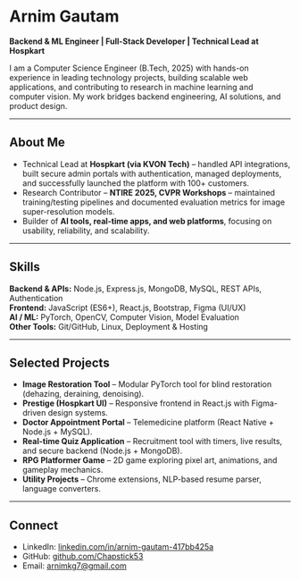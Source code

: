 # Arnim Gautam

**Backend & ML Engineer | Full-Stack Developer | Technical Lead at Hospkart**

I am a Computer Science Engineer (B.Tech, 2025) with hands-on experience in leading technology projects, building scalable web applications, and contributing to research in machine learning and computer vision. My work bridges backend engineering, AI solutions, and product design.

---

## About Me
- Technical Lead at **Hospkart (via KVON Tech)** – handled API integrations, built secure admin portals with authentication, managed deployments, and successfully launched the platform with 100+ customers.
- Research Contributor – **NTIRE 2025, CVPR Workshops** – maintained training/testing pipelines and documented evaluation metrics for image super-resolution models.
- Builder of **AI tools, real-time apps, and web platforms**, focusing on usability, reliability, and scalability.

---

## Skills
**Backend & APIs:** Node.js, Express.js, MongoDB, MySQL, REST APIs, Authentication  
**Frontend:** JavaScript (ES6+), React.js, Bootstrap, Figma (UI/UX)  
**AI / ML:** PyTorch, OpenCV, Computer Vision, Model Evaluation  
**Other Tools:** Git/GitHub, Linux, Deployment & Hosting  

---

## Selected Projects
- **Image Restoration Tool** – Modular PyTorch tool for blind restoration (dehazing, deraining, denoising).  
- **Prestige (Hospkart UI)** – Responsive frontend in React.js with Figma-driven design systems.  
- **Doctor Appointment Portal** – Telemedicine platform (React Native + Node.js + MySQL).  
- **Real-time Quiz Application** – Recruitment tool with timers, live results, and secure backend (Node.js + MongoDB).  
- **RPG Platformer Game** – 2D game exploring pixel art, animations, and gameplay mechanics.  
- **Utility Projects** – Chrome extensions, NLP-based resume parser, language converters.

---

## Connect
- LinkedIn: [linkedin.com/in/arnim-gautam-417bb425a](https://www.linkedin.com/in/arnim-gautam-417bb425a/)  
- GitHub: [github.com/Chapstick53](https://github.com/Chapstick53)  
- Email: arnimkg7@gmail.com  
